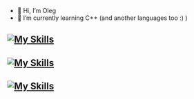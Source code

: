 - 👋 Hi, I’m Oleg
- 🌱 I’m currently learning C++ (and another languages too :) )


[![My Skills](https://skillicons.dev/icons?i=vscode,clion,pycharm,figma)](https://skillicons.dev)
-
[![My Skills](https://skillicons.dev/icons?i=cpp,js,qt)](https://skillicons.dev)
-
[![My Skills](https://skillicons.dev/icons?i=linux,arch)](https://skillicons.dev)
-

<!---
Jkey189/Jkey189 is a ✨ special ✨ repository because its `README.md` (this file) appears on your GitHub profile.
You can click the Preview link to take a look at your changes.
--->
